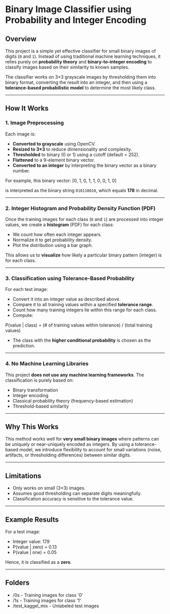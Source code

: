 # Binary Image Classifier using Probability and Integer Encoding

## Overview

This project is a simple yet effective classifier for small binary images of digits (`0` and `1`). Instead of using traditional machine learning techniques, it relies purely on **probability theory** and **binary-to-integer encoding** to classify images based on their similarity to known samples.

The classifier works on 3×3 grayscale images by thresholding them into binary format, converting the result into an integer, and then using a **tolerance-based probabilistic model** to determine the most likely class.

---

## How It Works

### 1. Image Preprocessing

Each image is:
- **Converted to grayscale** using OpenCV.
- **Resized to 3×3** to reduce dimensionality and complexity.
- **Thresholded** to binary (0 or 1) using a cutoff (default = 252).
- **Flattened** to a 9-element binary vector.
- **Converted to an integer** by interpreting the binary vector as a binary number.

For example, this binary vector:
[0, 1, 0, 1, 1, 0, 0, 1, 0]


is interpreted as the binary string `010110010`, which equals **178** in decimal.

---

### 2. Integer Histogram and Probability Density Function (PDF)

Once the training images for each class (`0` and `1`) are processed into integer values, we create a **histogram** (PDF) for each class:
- We count how often each integer appears.
- Normalize it to get probability density.
- Plot the distribution using a bar graph.

This allows us to **visualize** how likely a particular binary pattern (integer) is for each class.

---

### 3. Classification using Tolerance-Based Probability

For each test image:
- Convert it into an integer value as described above.
- Compare it to all training values within a specified **tolerance range**.
- Count how many training integers lie within this range for each class.
- Compute:
  
P(value | class) = (# of training values within tolerance) / (total training values)


- The class with the **higher conditional probability** is chosen as the prediction.

---

### 4. No Machine Learning Libraries

This project **does not use any machine learning frameworks**. The classification is purely based on:
- Binary transformation
- Integer encoding
- Classical probability theory (frequency-based estimation)
- Threshold-based similarity

---

## Why This Works

This method works well for **very small binary images** where patterns can be uniquely or near-uniquely encoded as integers. By using a tolerance-based model, we introduce flexibility to account for small variations (noise, artifacts, or thresholding differences) between similar digits.

---

## Limitations

- Only works on small (3×3) images.
- Assumes good thresholding can separate digits meaningfully.
- Classification accuracy is sensitive to the tolerance value.

---

## Example Results

For a test image:
- Integer value: 179
- P(value | zero) = 0.13
- P(value | one) = 0.05

Hence, it is classified as a **zero**.

---

## Folders
- /0s - Training images for class '0'
- /1s - Training images for class '1'
- /test_kaggel_mix - Unlabeled test images

